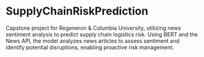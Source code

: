 # SupplyChainRiskPrediction
Capstone project for Regeneron &amp; Columbia University, utilizing news sentiment analysis to predict supply chain logistics risk. Using BERT and the News API, the model analyzes news articles to assess sentiment and identify potential disruptions, enabling proactive risk management.
